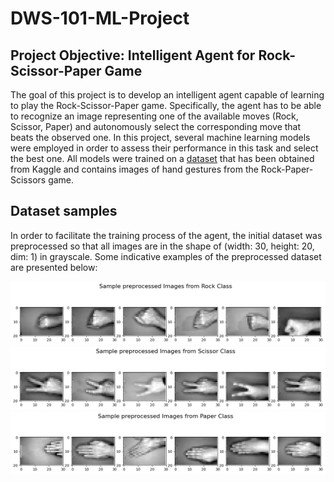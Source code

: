 # DWS-101-ML-Project

## Project Objective: Intelligent Agent for Rock-Scissor-Paper Game

The goal of this project is to develop an intelligent agent capable of learning to play the Rock-Scissor-Paper game. Specifically, the agent has to be able to recognize an image representing one of the available moves (Rock, Scissor, Paper) and autonomously select the corresponding move that beats the observed one. In this project, several machine learning models were employed in order to assess their performance in this task and select the best one. All models were trained on a [dataset](https://www.kaggle.com/datasets/drgfreeman/rockpaperscissors) that has been obtained from Kaggle and contains images of hand gestures from the Rock-Paper-Scissors game. 

## Dataset samples
In order to facilitate the training process of the agent, the initial dataset was preprocessed so that all images are in the shape of (width: 30, height: 20, dim: 1) in grayscale. 
Some indicative examples of the preprocessed dataset are presented below:

![Rock Samples Image](images/rock_samples.png)
![Scissor Samples Image](images/scissor_sample.png)
![Paper Samples Image](images/paper_samples.png)


